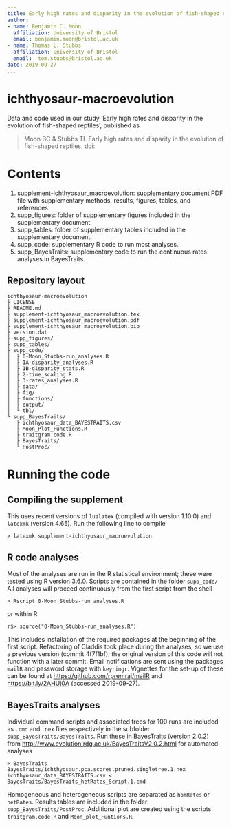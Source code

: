 ```yaml
---
title: Early high rates and disparity in the evolution of fish-shaped reptiles
author:
- name: Benjamin C. Moon
  affiliation: University of Bristol
  email: benjamin.moon@bristol.ac.uk
- name: Thomas L. Stubbs
  affiliation: University of Bristol
  email:  tom.stubbs@bristol.ac.uk
date: 2019-09-27
...
```


# ichthyosaur-macroevolution #

Data and code used in our study ‘Early high rates and disparity in the evolution of fish-shaped reptiles’, published as

> Moon BC & Stubbs TL Early high rates and disparity in the evolution of fish-shaped reptiles. <Journal> doi:

# Contents #

1. supplement-ichthyosaur_macroevolution: supplementary document PDF file with supplementary methods, results, figures, tables, and references.
2. supp_figures: folder of supplementary figures included in the supplementary document.
3. supp_tables: folder of supplementary  tables included in the supplementary document.
4. supp_code: supplementary R code to run most analyses.
5. supp_BayesTraits: supplementary code to run the continuous rates analyses in BayesTraits.

## Repository layout ##

    ichthyosaur-macroevolution
    ├ LICENSE
    ├ README.md
    ├ supplement-ichthyosaur_macroevolution.tex
    ├ supplement-ichthyosaur_macroevolution.pdf
    ├ supplement-ichthyosaur_macroevolution.bib
    ├ version.dat
    ├ supp_figures/
    ├ supp_tables/
    ├ supp_code/
    │  ├ 0-Moon_Stubbs-run_analyses.R
    │  ├ 1A-disparity_analyses.R
    │  ├ 1B-disparity_stats.R
    │  ├ 2-time_scaling.R
    │  ├ 3-rates_analyses.R
    │  ├ data/
    │  ├ fig/
    │  ├ functions/
    │  ├ output/
    │  └ tbl/
    └ supp_BayesTraits/
       ├ ichthyosaur_data_BAYESTRAITS.csv
       ├ Moon_Plot_Functions.R
       ├ traitgram.code.R
       ├ BayesTraits/
       └ PostProc/

# Running the code #

## Compiling the supplement ##

This uses recent versions of `lualatex` (compiled with version 1.10.0) and `latexmk` (version 4.65). Run the following line to compile

    > latexmk supplement-ichthyosaur_macroevolution

## R code analyses ##

Most of the analyses are run in the R statistical environment; these were tested using R version 3.6.0. Scripts are contained in the folder `supp_code/` All analyses will proceed continuously from the first script from the shell

    > Rscript 0-Moon_Stubbs-run_analyses.R

or within R

    r$> source("0-Moon_Stubbs-run_analyses.R")

This includes installation of the required packages at the beginning of the first script. Refactoring of Claddis took place during the analyses, so we use a previous version (commit 4f7f1bf); the original version of this code will not function with a later commit. Email notifications are sent using the packages `mailR` and password storage with `keyringr`. Vignettes for the set-up of these can be found at <https://github.com/rpremraj/mailR> and <https://bit.ly/2AHUj0A> (accessed 2019-09-27).

## BayesTraits analyses ##

Individual command scripts and associated trees for 100 runs are included as `.cmd` and `.nex` files respectively in the subfolder `supp_BayesTraits/BayesTraits`. Run these in BayesTraits (version 2.0.2) from <http://www.evolution.rdg.ac.uk/BayesTraitsV2.0.2.html> for automated analyses

    > BayesTraits BayesTraits/ichthyosaur.pca.scores.pruned.singletree.1.nex ichthyosaur_data_BAYESTRAITS.csv < BayesTraits/BayesTraits_hetRates_Script.1.cmd

Homogeneous and heterogeneous scripts are separated as `homRates` or `hetRates`. Results tables are included in the folder `supp_BayesTraits/PostProc`. Additional plot are created using the scripts `traitgram.code.R` and `Moon_plot_Funtions.R`.